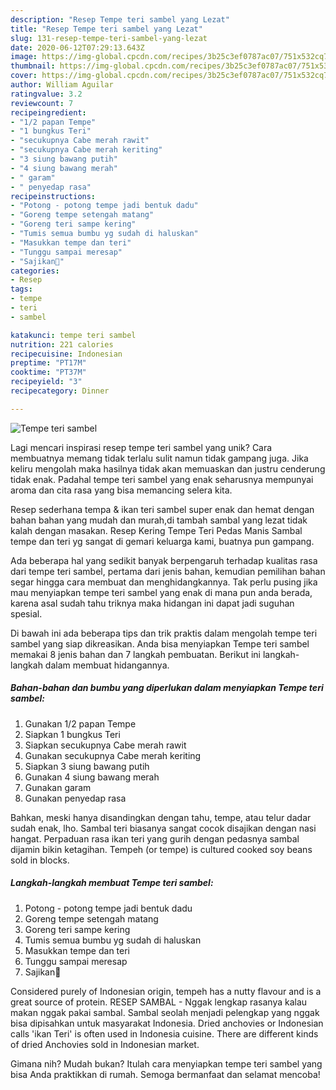 ```yaml
---
description: "Resep Tempe teri sambel yang Lezat"
title: "Resep Tempe teri sambel yang Lezat"
slug: 131-resep-tempe-teri-sambel-yang-lezat
date: 2020-06-12T07:29:13.643Z
image: https://img-global.cpcdn.com/recipes/3b25c3ef0787ac07/751x532cq70/tempe-teri-sambel-foto-resep-utama.jpg
thumbnail: https://img-global.cpcdn.com/recipes/3b25c3ef0787ac07/751x532cq70/tempe-teri-sambel-foto-resep-utama.jpg
cover: https://img-global.cpcdn.com/recipes/3b25c3ef0787ac07/751x532cq70/tempe-teri-sambel-foto-resep-utama.jpg
author: William Aguilar
ratingvalue: 3.2
reviewcount: 7
recipeingredient:
- "1/2 papan Tempe"
- "1 bungkus Teri"
- "secukupnya Cabe merah rawit"
- "secukupnya Cabe merah keriting"
- "3 siung bawang putih"
- "4 siung bawang merah"
- " garam"
- " penyedap rasa"
recipeinstructions:
- "Potong - potong tempe jadi bentuk dadu"
- "Goreng tempe setengah matang"
- "Goreng teri sampe kering"
- "Tumis semua bumbu yg sudah di haluskan"
- "Masukkan tempe dan teri"
- "Tunggu sampai meresap"
- "Sajikan🍵"
categories:
- Resep
tags:
- tempe
- teri
- sambel

katakunci: tempe teri sambel 
nutrition: 221 calories
recipecuisine: Indonesian
preptime: "PT17M"
cooktime: "PT37M"
recipeyield: "3"
recipecategory: Dinner

---
```



![Tempe teri sambel](https://img-global.cpcdn.com/recipes/3b25c3ef0787ac07/751x532cq70/tempe-teri-sambel-foto-resep-utama.jpg)

Lagi mencari inspirasi resep tempe teri sambel yang unik? Cara membuatnya memang tidak terlalu sulit namun tidak gampang juga. Jika keliru mengolah maka hasilnya tidak akan memuaskan dan justru cenderung tidak enak. Padahal tempe teri sambel yang enak seharusnya mempunyai aroma dan cita rasa yang bisa memancing selera kita.

Resep sederhana tempa &amp; ikan teri sambel super enak dan hemat dengan bahan bahan yang mudah dan murah,di tambah sambal yang lezat tidak kalah dengan masakan. Resep Kering Tempe Teri Pedas Manis Sambal tempe dan teri yg sangat di gemari keluarga kami, buatnya pun gampang.

Ada beberapa hal yang sedikit banyak berpengaruh terhadap kualitas rasa dari tempe teri sambel, pertama dari jenis bahan, kemudian pemilihan bahan segar hingga cara membuat dan menghidangkannya. Tak perlu pusing jika mau menyiapkan tempe teri sambel yang enak di mana pun anda berada, karena asal sudah tahu triknya maka hidangan ini dapat jadi suguhan spesial.


Di bawah ini ada beberapa tips dan trik praktis dalam mengolah tempe teri sambel yang siap dikreasikan. Anda bisa menyiapkan Tempe teri sambel memakai 8 jenis bahan dan 7 langkah pembuatan. Berikut ini langkah-langkah dalam membuat hidangannya.

<!--inarticleads1-->

##### Bahan-bahan dan bumbu yang diperlukan dalam menyiapkan Tempe teri sambel:

1. Gunakan 1/2 papan Tempe
1. Siapkan 1 bungkus Teri
1. Siapkan secukupnya Cabe merah rawit
1. Gunakan secukupnya Cabe merah keriting
1. Siapkan 3 siung bawang putih
1. Gunakan 4 siung bawang merah
1. Gunakan  garam
1. Gunakan  penyedap rasa


Bahkan, meski hanya disandingkan dengan tahu, tempe, atau telur dadar sudah enak, lho. Sambal teri biasanya sangat cocok disajikan dengan nasi hangat. Perpaduan rasa ikan teri yang gurih dengan pedasnya sambal dijamin bikin ketagihan. Tempeh (or tempe) is cultured cooked soy beans sold in blocks. 

<!--inarticleads2-->

##### Langkah-langkah membuat Tempe teri sambel:

1. Potong - potong tempe jadi bentuk dadu
1. Goreng tempe setengah matang
1. Goreng teri sampe kering
1. Tumis semua bumbu yg sudah di haluskan
1. Masukkan tempe dan teri
1. Tunggu sampai meresap
1. Sajikan🍵


Considered purely of Indonesian origin, tempeh has a nutty flavour and is a great source of protein. RESEP SAMBAL - Nggak lengkap rasanya kalau makan nggak pakai sambal. Sambal seolah menjadi pelengkap yang nggak bisa dipisahkan untuk masyarakat Indonesia. Dried anchovies or Indonesian calls &#39;ikan Teri&#39; is often used in Indonesia cuisine. There are different kinds of dried Anchovies sold in Indonesian market. 

Gimana nih? Mudah bukan? Itulah cara menyiapkan tempe teri sambel yang bisa Anda praktikkan di rumah. Semoga bermanfaat dan selamat mencoba!
